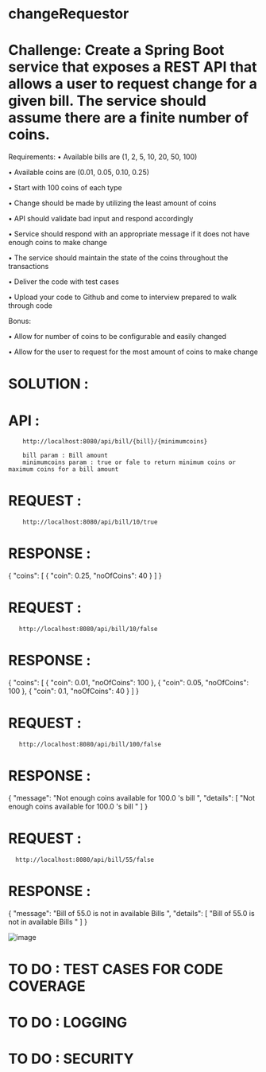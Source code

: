 # changeRequestor

# Challenge: Create a Spring Boot service that exposes a REST API that allows a user to request change for a given bill. The service should assume there are a finite number of coins. 

Requirements:
• Available bills are (1, 2, 5, 10, 20, 50, 100)

• Available coins are (0.01, 0.05, 0.10, 0.25)

• Start with 100 coins of each type

• Change should be made by utilizing the least amount of coins

• API should validate bad input and respond accordingly

• Service should respond with an appropriate message if it does not have enough coins to make change

• The service should maintain the state of the coins throughout the transactions

• Deliver the code with test cases

• Upload your code to Github and come to interview prepared to walk through code

Bonus:

• Allow for number of coins to be configurable and easily changed

• Allow for the user to request for the most amount of coins to make change


# SOLUTION :

 # API : 
        http://localhost:8080/api/bill/{bill}/{minimumcoins}
        
        bill param : Bill amount
        minimumcoins param : true or fale to return minimum coins or maximum coins for a bill amount
        
 # REQUEST :
        http://localhost:8080/api/bill/10/true
 # RESPONSE :
{
    "coins": [
        {
            "coin": 0.25,
            "noOfCoins": 40
        }
     ]
} 
            
# REQUEST :    
       http://localhost:8080/api/bill/10/false
# RESPONSE :       
{
    "coins": [
        {
            "coin": 0.01,
            "noOfCoins": 100
        },
        {
            "coin": 0.05,
            "noOfCoins": 100
        },
        {
            "coin": 0.1,
            "noOfCoins": 40
        }
    ]
}

# REQUEST :
       http://localhost:8080/api/bill/100/false
# RESPONSE :
{
    "message": "Not enough coins available for 100.0 's  bill ",
    "details": [
        "Not enough coins available for 100.0 's  bill "
    ]
}

# REQUEST :
      http://localhost:8080/api/bill/55/false
# RESPONSE :
{
    "message": "Bill of 55.0 is not in available Bills ",
    "details": [
        "Bill of 55.0 is not in available Bills "
    ]
}

![image](https://user-images.githubusercontent.com/43265292/137948157-5f9f835d-c6c0-4fb3-afe1-8000f99f5b9a.png)


# TO DO : TEST CASES FOR CODE COVERAGE
# TO DO : LOGGING
# TO DO : SECURITY
